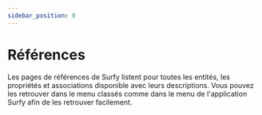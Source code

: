 ```yaml
---
sidebar_position: 0
---
```


# Références

Les pages de références de Surfy listent pour toutes les entités, les propriétés et associations disponible avec leurs descriptions.
Vous pouvez les retrouver dans le menu classés comme dans le menu de l'application Surfy afin de les retrouver facilement.